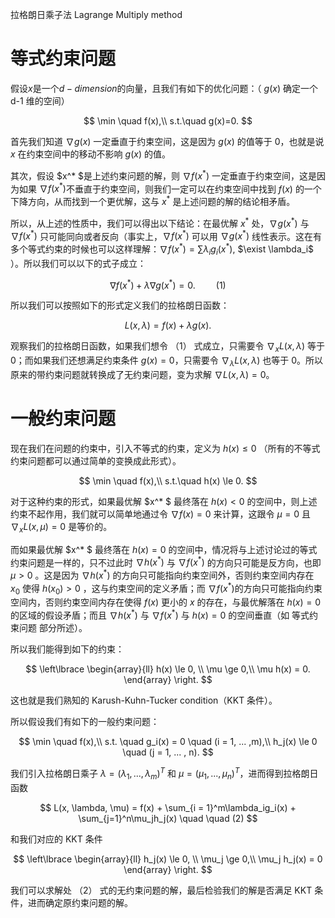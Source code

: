 拉格朗日乘子法 Lagrange Multiply method 

# 等式约束问题
假设$x$是一个$d-dimension$的向量，且我们有如下的优化问题：（ $g(x)$ 确定一个 d-1 维的空间）

$$
\min \quad f(x),\\
s.t.\quad g(x)=0.
$$

首先我们知道 $\nabla g(x)$ 一定垂直于约束空间，这是因为 $g(x)$ 的值等于 $0$，也就是说 $x$ 在约束空间中的移动不影响 $g(x)$ 的值。

其次，假设 $x^* $是上述约束问题的解，则 $\nabla f(x^* )$ 一定垂直于约束空间，这是因为如果 $\nabla f(x^* )$不垂直于约束空间，则我们一定可以在约束空间中找到 $f(x)$ 的一个下降方向，从而找到一个更优解，这与 $x^*$ 是上述问题的解的结论相矛盾。

所以，从上述的性质中，我们可以得出以下结论：在最优解 $x^*$ 处，$\nabla g(x^* )$ 与 $\nabla f(x^* )$ 只可能同向或者反向（事实上，$\nabla f(x^* )$ 可以用 $\nabla g(x^* )$ 线性表示。这在有多个等式约束的时候也可以这样理解：$\nabla f(x^* )=\sum\lambda_i g_i(x^* )$, $\exist \lambda_i$ ）。所以我们可以以下的式子成立：

$$
\nabla f(x^* ) + \lambda \nabla g(x^* ) = 0.\quad \quad(1)
$$

所以我们可以按照如下的形式定义我们的拉格朗日函数：

$$
L(x, \lambda) = f(x) + \lambda g(x).
$$

观察我们的拉格朗日函数，如果我们想令 （1） 式成立，只需要令 $\nabla_x L(x, \lambda)$ 等于 $0$；而如果我们还想满足约束条件 $g(x)=0$，只需要令 $\nabla_\lambda L(x, \lambda)$ 也等于 $0$。所以原来的带约束问题就转换成了无约束问题，变为求解 $\nabla L(x, \lambda) = 0$。


# 一般约束问题
现在我们在问题的约束中，引入不等式的约束，定义为 $h(x)\le 0$ （所有的不等式约束问题都可以通过简单的变换成此形式）。

$$
\min \quad f(x),\\
s.t.\quad h(x) \le 0.
$$

对于这种约束的形式，如果最优解 $x^* $ 最终落在 $h(x) <  0$ 的空间中，则上述约束不起作用，我们就可以简单地通过令 $\nabla f(x) = 0$ 来计算，这跟令 $\mu = 0$ 且 $\nabla_x L(x, \mu) = 0$ 是等价的。

而如果最优解 $x^* $ 最终落在 $h(x) = 0$ 的空间中，情况将与上述讨论过的等式约束问题是一样的，只不过此时 $\nabla h(x^* )$ 与 $\nabla f(x^* )$ 的方向只可能是反方向，也即 $\mu > 0$ 。这是因为 $\nabla h(x^* )$ 的方向只可能指向约束空间外，否则约束空间内存在 $x_0$ 使得 $h(x_0) > 0$ ，这与约束空间的定义矛盾；而 $\nabla f(x^* )$的方向只可能指向约束空间内，否则约束空间内存在使得 $f(x)$ 更小的 $x$ 的存在，与最优解落在 $h(x) = 0$ 的区域的假设矛盾；而且 $\nabla h(x^* )$ 与 $\nabla f(x^* )$ 与 $h(x) = 0$ 的空间垂直（如 等式约束问题 部分所述）。

所以我们能得到如下的约束：

$$
\left\lbrace
\begin{array}{ll} 
h(x) \le 0, \\ 
\mu \ge 0,\\
\mu h(x) = 0.
\end{array} \right.
$$

这也就是我们熟知的 Karush-Kuhn-Tucker condition（KKT 条件）。

所以假设我们有如下的一般约束问题：

$$
\min \quad f(x),\\
s.t. \quad g_i(x) = 0 \quad (i = 1, ... ,m),\\
h_j(x) \le 0 \quad (j = 1, ... , n).
$$

我们引入拉格朗日乘子 $\lambda = (\lambda_1, ... ,\lambda_m)^T$ 和 $\mu = (\mu_1, ... ,\mu_n)^T$，进而得到拉格朗日函数

$$
L(x, \lambda, \mu) = f(x) + \sum_{i = 1}^m\lambda_ig_i(x) + \sum_{j=1}^n\mu_jh_j(x) \quad \quad (2)
$$

和我们对应的 KKT 条件

$$
\left\lbrace
\begin{array}{ll} 
h_j(x) \le 0, \\ 
\mu_j \ge 0,\\
\mu_j h_j(x) = 0
\end{array} \right.
$$

我们可以求解处 （2） 式的无约束问题的解，最后检验我们的解是否满足 KKT 条件，进而确定原约束问题的解。

